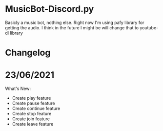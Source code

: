 # MusicBot-Discord.py
Basicly a music bot, nothing else. Right now I'm using pafy library for getting the audio. I think in the future I might be will change that to youtube-dl library


Changelog
=
23/06/2021
===
What's New:
- Create play feature
- Create pause feature
- Create continue feature
- Create stop feature
- Create join feature
- Create leave feature
